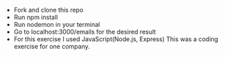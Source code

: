 - Fork and clone this repo
- Run npm install
- Run nodemon in your terminal
- Go to localhost:3000/emails for the desired result
- For this exercise I used JavaScript(Node.js, Express)
  This was a coding exercise for one company.
